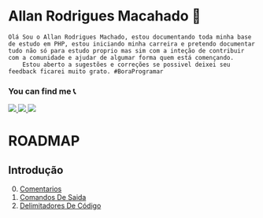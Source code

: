 # Allan Rodrigues Macahado 🚀
	
	Olá Sou o Allan Rodrigues Machado, estou documentando toda minha base de estudo em PHP, estou iniciando minha carreira e pretendo documentar tudo não só para estudo proprio mas sim com a inteção de contribuir com a comunidade e ajudar de algumar forma quem está començando.
		Estou aberto a sugestões e correções se possivel deixei seu feedback ficarei muito grato. #BoraProgramar

### You can find me 📞

<p>
<a href="mailto:allan.rodrigues14@hotmail.com" alt="E-mail" target="_blank">
    <img src="https://img.shields.io/badge/-hotmail-0564f2?style=for-the-badge&logo=hotmail&logoColor=white" />
</a>
<a href="https://www.linkedin.com/in/allanrodriguesmachado/" alt="LinkedIn" target="_blank">
    <img src="https://img.shields.io/badge/-LinkedIn-blue?style=for-the-badge&logo=Linkedin&logoColor=white" />
</a>

<a href="https://dev.to/allanrodriguesmachado" alt="Dev.To" target="_blank">
    <img src="https://img.shields.io/badge/dev.to-black?style=for-the-badge&logo=dev.to&logoColor=logoColor=white" />
</a>
</p>

# ROADMAP

## Introdução
0. [Comentarios](/1Basico/Comentarios.md)
1. [Comandos De Saida ](/1Basico/Comentarios.md)
2. [Delimitadores De Código](/1Basico/DelimitadoresDeCódigo)

